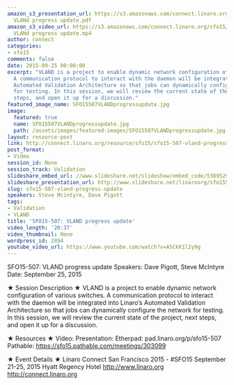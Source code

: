 ```yaml
---
amazon_s3_presentation_url: https://s3.amazonaws.com/connect.linaro.org/sfo15/Presentations/09-25-Friday/SFO15-507-
  VLANd progress update.pdf
amazon_s3_video_url: https://s3.amazonaws.com/connect.linaro.org/sfo15/Videos/09-25-Friday/SFO15-507
  VLANd progress update.mp4
author: connect
categories:
- sfo15
comments: false
date: 2015-09-25 00:00:00
excerpt: "VLAND is a project to enable dynamic network configuration of various switches.
  A communication protocol to interact with the daemon will be integrated into Linaro\x89\u2019s
  Automated Validation Architecture so that jobs can dynamically configure the network
  for testing. In this session, we will review the current state of the project, next
  steps, and open it up for a discussion."
featured_image_name: SFO15507VLANDprogressupdate.jpg
image:
  featured: true
  name: SFO15507VLANDprogressupdate.jpg
  path: /assets/images/featured-images/SFO15507VLANDprogressupdate.jpg
layout: resource-post
link: http://connect.linaro.org/resource/sfo15/sfo15-507-vland-progress-update/
post_format:
- Video
session_id: None
session_track: Validation
slideshare_embed_url: //www.slideshare.net/slideshow/embed_code/53895291
slideshare_presentation_url: http://www.slideshare.net/linaroorg/sfo15507-vland-progress-update
slug: sfo15-507-vland-progress-update
speakers: Steve Mcintyre, Dave Pigott
tags:
- Validation
- VLAND
title: 'SFO15-507: VLAND progress update'
video_length: '20:37'
video_thumbnail: None
wordpress_id: 2894
youtube_video_url: https://www.youtube.com/watch?v=ASCkK1l2y9g
---
```


SFO15-507: VLAND progress update
Speakers:   Dave Pigott, Steve McIntyre
Date: September 25, 2015

★ Session Description ★
VLAND is a project to enable dynamic network configuration of various switches. A communication protocol to interact with the daemon will be integrated into Linaro’s Automated Validation Architecture so that jobs can dynamically configure the network for testing. In this session, we will review the current state of the project, next steps, and open it up for a discussion.

★ Resources ★ 
Video: 
Presentation:
Etherpad: pad.linaro.org/p/sfo15-507
Pathable:  https://sfo15.pathable.com/meetings/303099                                                             

★ Event Details ★ 
Linaro Connect San Francisco 2015 - #SFO15 
September 21-25, 2015 
Hyatt Regency Hotel 
http://www.linaro.org
http://connect.linaro.org